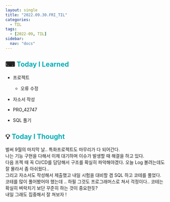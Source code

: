 ```yaml
---
layout: single
title: "2022.09.30.FRI_TIL"
categories:
  - TIL
tags:
  - [2022-09, TIL]
sidebar:
  nav: "docs"
---
```


## ⌨ <a style="color:#00adb5">Today I Learned</a>

- 프로젝트 
  - 오류 수정

- 자소서 작성
- PRO_42747
- SQL 풀기


## 💡 <a style="color:#00adb5">Today I Thought</a>

벌써 9월의 마지막 날.. 특화프로젝트도 마무리가 다 되어간다.<br>
나는 기능 구현을 다해서 이제 대기하며 이슈가 발생할 때 해결을 하고 있다.<br>
다음 프젝 때 꼭 CI/CD를 담당해서 구조를 확실히 파악해야겠다. 오늘 Log 볼려는데도 잘 몰라서 좀 아쉬웠다..<br>
그리고 자소서도 작성해서 제출했고 내일 시험을 대비할 겸 SQL 하고 코테를 풀었다.<br>
코테를 많이 풀어봤어야 했는데 .. 하필 그것도 프로그래머스로 쳐서 걱정이다.. 코테는 확실히 벼락치기 보단 꾸준히 하는 것이 중요한듯?<br>
내일 그래도 집중해서 잘 쳐보자 !